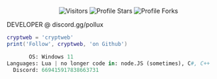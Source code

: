 <p align="center"><img src="https://gpvc.arturio.dev/Cryptweb" alt="Visitors"></a>
<img src="https://img.shields.io/badge/dynamic/json?&label=Total%20Stars&color=bb2527&style=flat&style=for-the-badge&query=%24.stars&url=https://api.github-star-counter.workers.dev/user/Cryptweb" alt="Profile Stars"></a>
<img src="https://img.shields.io/badge/dynamic/json?&label=Total%20Forks&color=bb2527&style=flat&style=for-the-badge&query=%24.forks&url=https://api.github-star-counter.workers.dev/user/Cryptweb" alt="Profile Forks"></a>

DEVELOPER @ discord.gg/pollux

```lua
cryptweb = 'cryptweb'
print('Follow', cryptweb, 'on Github')
```

```python
       OS: Windows 11
Languages: Lua | no longer code in: node.JS (sometimes), C#, C++
  Discord: 669415917838663731
```
